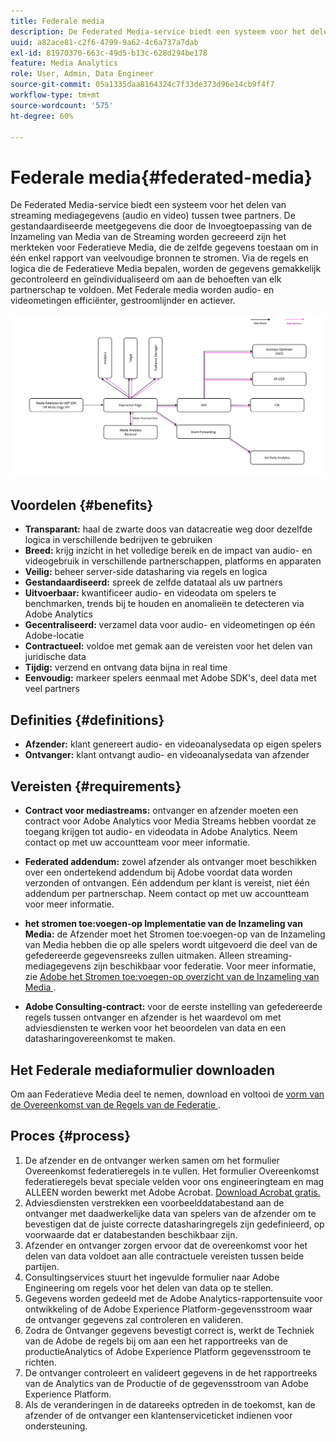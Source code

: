 ```yaml
---
title: Federale media
description: De Federated Media-service biedt een systeem voor het delen van streaming mediagegevens tussen twee partners.
uuid: a82ace81-c2f6-4799-9a62-4c6a737a7dab
exl-id: 81970370-663c-49d5-b13c-628d294be178
feature: Media Analytics
role: User, Admin, Data Engineer
source-git-commit: 05a1335daa8164324c7f33de373d96e14cb9f4f7
workflow-type: tm+mt
source-wordcount: '575'
ht-degree: 60%

---
```


# Federale media{#federated-media}

De Federated Media-service biedt een systeem voor het delen van streaming mediagegevens (audio en video) tussen twee partners.
De gestandaardiseerde meetgegevens die door de Invoegtoepassing van de Inzameling van Media van de Streaming worden gecreeerd zijn het merkteken voor Federatieve Media, die de zelfde gegevens toestaan om in één enkel rapport van veelvoudige bronnen te stromen.
Via de regels en logica die de Federatieve Media bepalen, worden de gegevens gemakkelijk gecontroleerd en geïndividualiseerd om aan de behoeften van elk partnerschap te voldoen.
Met Federale media worden audio- en videometingen efficiënter, gestroomlijnder en actiever.


![](assets/media-federated.png)

## Voordelen {#benefits}

* **Transparant:** haal de zwarte doos van datacreatie weg door dezelfde logica in verschillende bedrijven te gebruiken
* **Breed:** krijg inzicht in het volledige bereik en de impact van audio- en videogebruik in verschillende partnerschappen, platforms en apparaten
* **Veilig:** beheer server-side datasharing via regels en logica
* **Gestandaardiseerd:** spreek de zelfde datataal als uw partners
* **Uitvoerbaar:** kwantificeer audio- en videodata om spelers te benchmarken, trends bij te houden en anomalieën te detecteren via Adobe Analytics
* **Gecentraliseerd:** verzamel data voor audio- en videometingen op één Adobe-locatie
* **Contractueel:** voldoe met gemak aan de vereisten voor het delen van juridische data
* **Tijdig:** verzend en ontvang data bijna in real time
* **Eenvoudig:** markeer spelers eenmaal met Adobe SDK&#39;s, deel data met veel partners

## Definities {#definitions}

* **Afzender:** klant genereert audio- en videoanalysedata op eigen spelers
* **Ontvanger:** klant ontvangt audio- en videoanalysedata van afzender

## Vereisten {#requirements}

* **Contract voor mediastreams:** ontvanger en afzender moeten een contract voor Adobe Analytics voor Media Streams hebben voordat ze toegang krijgen tot audio- en videodata in Adobe Analytics. Neem contact op met uw accountteam voor meer informatie.
* **Federated addendum:** zowel afzender als ontvanger moet beschikken over een ondertekend addendum bij Adobe voordat data worden verzonden of ontvangen. Eén addendum per klant is vereist, niet één addendum per partnerschap. Neem contact op met uw accountteam voor meer informatie.

* **het stromen toe:voegen-op Implementatie van de Inzameling van Media:** de Afzender moet het Stromen toe:voegen-op van de Inzameling van Media hebben die op alle spelers wordt uitgevoerd die deel van de gefedereerde gegevensreeks zullen uitmaken. Alleen streaming-mediagegevens zijn beschikbaar voor federatie. Voor meer informatie, zie [ Adobe het Stromen toe:voegen-op overzicht van de Inzameling van Media ](/help/media-overview.md).

* **Adobe Consulting-contract:** voor de eerste instelling van gefedereerde regels tussen ontvanger en afzender is het waardevol om met adviesdiensten te werken voor het beoordelen van data en een datasharingovereenkomst te maken.

## Het Federale mediaformulier downloaden

Om aan Federatieve Media deel te nemen, download en voltooi de [ vorm van de Overeenkomst van de Regels van de Federatie ](assets/federated_analytics_form.pdf).

## Proces {#process}

1. De afzender en de ontvanger werken samen om het formulier Overeenkomst federatieregels in te vullen. Het formulier Overeenkomst federatieregels bevat speciale velden voor ons engineeringteam en mag ALLEEN worden bewerkt met Adobe Acrobat. [Download Acrobat gratis.](https://get.adobe.com/nl/reader/)
1. Adviesdiensten verstrekken een voorbeelddatabestand aan de ontvanger met daadwerkelijke data van spelers van de afzender om te bevestigen dat de juiste correcte datasharingregels zijn gedefinieerd, op voorwaarde dat er databestanden beschikbaar zijn.
1. Afzender en ontvanger zorgen ervoor dat de overeenkomst voor het delen van data voldoet aan alle contractuele vereisten tussen beide partijen.
1. Consultingservices stuurt het ingevulde formulier naar Adobe Engineering om regels voor het delen van data op te stellen.
1. Gegevens worden gedeeld met de Adobe Analytics-rapportensuite voor ontwikkeling of de Adobe Experience Platform-gegevensstroom waar de ontvanger gegevens zal controleren en valideren.
1. Zodra de Ontvanger gegevens bevestigt correct is, werkt de Techniek van de Adobe de regels bij om aan een het rapportreeks van de productieAnalytics of Adobe Experience Platform gegevensstroom te richten.
1. De ontvanger controleert en valideert gegevens in de het rapportreeks van de Analytics van de Productie of de gegevensstroom van Adobe Experience Platform.
1. Als de veranderingen in de datareeks optreden in de toekomst, kan de afzender of de ontvanger een klantenserviceticket indienen voor ondersteuning.

